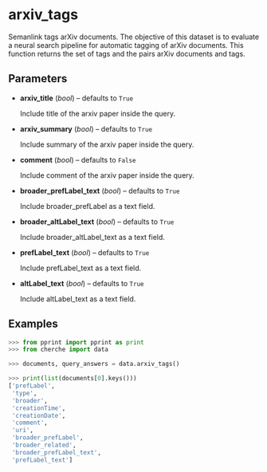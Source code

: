 # arxiv_tags

Semanlink tags arXiv documents. The objective of this dataset is to evaluate a neural search pipeline for automatic tagging of arXiv documents. This function returns the set of tags and the pairs arXiv documents and tags.



## Parameters

- **arxiv_title** (*bool*) – defaults to `True`

    Include title of the arxiv paper inside the query.

- **arxiv_summary** (*bool*) – defaults to `True`

    Include summary of the arxiv paper inside the query.

- **comment** (*bool*) – defaults to `False`

    Include comment of the arxiv paper inside the query.

- **broader_prefLabel_text** (*bool*) – defaults to `True`

    Include broader_prefLabel as a text field.

- **broader_altLabel_text** (*bool*) – defaults to `True`

    Include broader_altLabel_text as a text field.

- **prefLabel_text** (*bool*) – defaults to `True`

    Include prefLabel_text as a text field.

- **altLabel_text** (*bool*) – defaults to `True`

    Include altLabel_text as a text field.



## Examples

```python
>>> from pprint import pprint as print
>>> from cherche import data

>>> documents, query_answers = data.arxiv_tags()

>>> print(list(documents[0].keys()))
['prefLabel',
 'type',
 'broader',
 'creationTime',
 'creationDate',
 'comment',
 'uri',
 'broader_prefLabel',
 'broader_related',
 'broader_prefLabel_text',
 'prefLabel_text']
```

